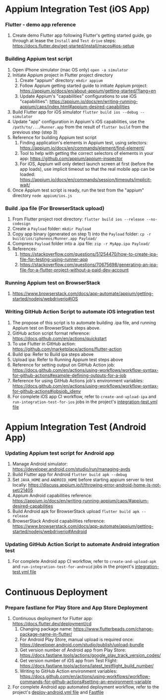 # Appium Integration Test (iOS App)

### Flutter - demo app reference
1. Create demo Flutter app following Flutter's getting started guide, go through at lease the `Install` and `Test drive` steps: https://docs.flutter.dev/get-started/install/macos#ios-setup

### Building Appium test script
1. Open iPhone simulator (mac OS only)
`open -a simulator`
2. Initiate Appium project in Flutter project directory
    1. Create "appium" directory: `mkdir appium`
    2. Follow Appium getting started guide to initiate Appium project: https://appium.io/docs/en/about-appium/getting-started/?lang=en
    3. Update Appium's "capabilities" configurations to use iOS "capabilities": https://appium.io/docs/en/writing-running-appium/caps/index.html#appium-desired-capabilities
3. Build Flutter app for iOS simulator
`flutter build ios --debug --simulator`
4. Update "app" configuration in Appium's iOS capabilities, use the `/path/to/.../Runner.app` from the result of `flutter build` from the previous step (step 3)
5. Reference for building Appium test script
    1. Finding application's elements in Appium test, using selectors: https://appium.io/docs/en/commands/element/find-element/
    2. Tool to help with getting the correct selectors of elements in your app: https://github.com/appium/appium-inspector
    3. For iOS, Appium will only detect launch screen at first (before the app loads), use implicit timeout so that the real mobile app can be loaded: https://appium.io/docs/en/commands/session/timeouts/implicit-wait/
6. Once Appium test script is ready, run the test from the "appium" directory
`node appium/ios.js`

### Build .ipa file (For BrowserStack upload)
1. From Flutter project root directory: `flutter build ios --release --no-codesign`
2. Create a `Payload` folder: `mkdir Payload`
3. Copy app binary (generated on step 1) into the `Payload` folder: `cp -r build/ios/iphoneos/Runner.app Payload/`
4. Compress `Payload` folder into a .ipa file: `zip -r MyApp.ipa Payload/`
5. References:
    1. https://stackoverflow.com/questions/51254470/how-to-create-ipa-file-for-testing-using-runner-app
    2. https://stackoverflow.com/questions/70675698/generating-an-ipa-file-for-a-flutter-project-without-a-paid-dev-account

### Running Appium test on BrowserStack
1. https://www.browserstack.com/docs/app-automate/appium/getting-started/nodejs/webdriverio#iOS

### Writing GitHub Action Script to automate iOS integration test
1. The propose of this script is to automate building .ipa file, and running Appium test on BrowserStack steps above.
2. GitHub action script format reference: https://docs.github.com/en/actions/quickstart
3. To use Flutter in GitHub action: https://github.com/marketplace/actions/flutter-action
3. Build ipa: Refer to Build ipa steps above
4. Upload ipa: Refer to Running Appium test steps above
5. Reference for setting output on GitHub Action job: https://docs.github.com/en/actions/using-workflows/workflow-syntax-for-github-actions#example-defining-outputs-for-a-job
6. Reference for using GitHub Actions job's environment variables: https://docs.github.com/en/actions/using-workflows/workflow-syntax-for-github-actions#jobsjob_idenv
7. For complete iOS app CI workflow, refer to `create-and-upload-ipa` and `run-integration-test-for-ios` jobs in the project's [integration-test.yml file](.github/workflows/integration-test.yml)


# Appium Integration Test (Android App)

### Updating Appium test script for Android app
1. Manage Android simulator: https://developer.android.com/studio/run/managing-avds
2. Build Flutter app for Android
`flutter build apk --debug`
3. Set `JAVA_HOME` and `ANDROID_HOME` before starting appium server to test locally: https://discuss.appium.io/t/throwing-error-android-home-is-not-set/21405
4. Appium Android capabilities reference: https://appium.io/docs/en/writing-running-appium/caps/#appium-desired-capabilities
5. Build Android apk for BrowserStack upload
`flutter build apk --release`
6. BrowserStack Android capabilities reference: https://www.browserstack.com/docs/app-automate/appium/getting-started/nodejs/webdriverio#Android

### Updating GitHub Action Script to automate Android integration test
1. For complete Android app CI workflow, refer to `create-and-upload-apk` and `run-integration-test-for-android` jobs in the project's [integration-test.yml file](.github/workflows/integration-test.yml)


# Continuous Deployment

### Prepare fastlane for Play Store and App Store Deployment
1. Continuous deployment for Flutter app: https://docs.flutter.dev/deployment/cd
    1. Changing package name: https://www.flutterbeads.com/change-package-name-in-flutter/
    2. For Android Play Store, manual upload is required once: https://developer.android.com/studio/publish/upload-bundle
    3. Get version number of Android app from Play Store: https://docs.fastlane.tools/actions/google_play_track_version_codes/
    4. Get version number of iOS app from Test Flight: https://docs.fastlane.tools/actions/latest_testflight_build_number/
    5. Writing to GitHub Action environment variables: https://docs.github.com/en/actions/using-workflows/workflow-commands-for-github-actions#setting-an-environment-variable
2. For complete Android app automated deployment workflow, refer to the project's [deploy-android.yml file](.github/workflows/deploy-android.yml) and [Fastfile](android/fastlane/Fastfile)
